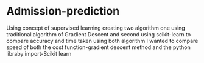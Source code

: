 # Admission-prediction
Using concept of supervised learning creating two algorithm one using traditional algorithm of Gradient Descent and second using scikit-learn to compare accuracy and time taken using both algorithm
I wanted to compare speed of both the cost function-gradient descent method and the python libraby import-Scikit learn
